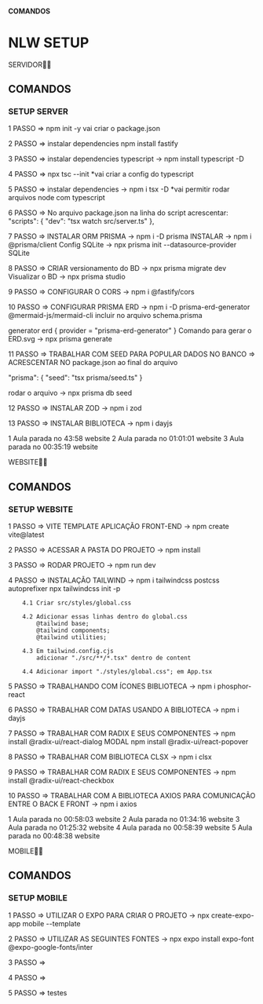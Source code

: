 

#### COMANDOS ####

# NLW SETUP

SERVIDOR👩‍💻

## COMANDOS

### SETUP SERVER

1 PASSO => npm init -y vai criar o package.json

2 PASSO => instalar dependencies npm install fastify

3 PASSO => instalar dependencies typescript -> npm install typescript -D

4 PASSO => npx tsc --init *vai criar a config do typescript

5 PASSO => instalar dependencies -> npm i tsx -D *vai permitir rodar arquivos node com typescript

6 PASSO => No arquivo package.json na linha do script acrescentar:
"scripts": {
    "dev": "tsx watch src/server.ts"
  },

7 PASSO => INSTALAR ORM PRISMA -> npm i -D prisma
           INSTALAR            -> npm i @prisma/client
          Config SQLite        -> npx prisma init --datasource-provider SQLite


8 PASSO => CRIAR versionamento do BD ->  npx prisma migrate dev
                 Visualizar o BD     -> npx prisma studio

9 PASSO => CONFIGURAR O CORS -> npm i @fastify/cors

10 PASSO => CONFIGURAR PRISMA ERD -> npm i -D prisma-erd-generator @mermaid-js/mermaid-cli
  incluir no arquivo schema.prisma

  generator erd {
  provider = "prisma-erd-generator"
}
   Comando para gerar o ERD.svg -> npx prisma generate

11 PASSO => TRABALHAR COM SEED PARA POPULAR DADOS NO BANCO => ACRESCENTAR NO package.json ao final do arquivo

  "prisma": {
    "seed": "tsx prisma/seed.ts"
  }

  rodar o arquivo        -> npx prisma db seed

12 PASSO => INSTALAR ZOD -> npm i zod

13 PASSO => INSTALAR BIBLIOTECA -> npm i dayjs

1 Aula parada no 43:58 website
2 Aula parada no 01:01:01 website
3 Aula parada no 00:35:19 website

WEBSITE👩‍💻

## COMANDOS

### SETUP WEBSITE

1 PASSO => VITE TEMPLATE APLICAÇÃO FRONT-END -> npm create vite@latest

2 PASSO => ACESSAR A PASTA DO PROJETO -> npm install

3 PASSO => RODAR PROJETO -> npm run dev

4 PASSO => INSTALAÇÃO TAILWIND -> npm i tailwindcss postcss autoprefixer 
                                  npx tailwindcss init -p

        4.1 Criar src/styles/global.css

        4.2 Adicionar essas linhas dentro do global.css
            @tailwind base;
            @tailwind components;
            @tailwind utilities;

        4.3 Em tailwind.config.cjs 
            adicionar "./src/**/*.tsx" dentro de content

        4.4 Adicionar import "./styles/global.css"; em App.tsx


  5 PASSO => TRABALHANDO COM ÍCONES BIBLIOTECA -> npm i phosphor-react

  6 PASSO => TRABALHAR COM DATAS USANDO A BIBLIOTECA -> npm i dayjs

  7 PASSO => TRABALHAR COM RADIX E SEUS COMPONENTES -> npm install @radix-ui/react-dialog MODAL
                                                       npm install @radix-ui/react-popover

  8 PASSO => TRABALHAR COM BIBLIOTECA CLSX -> npm i clsx

  9 PASSO => TRABALHAR COM RADIX E SEUS COMPONENTES -> npm install @radix-ui/react-checkbox

  10 PASSO => TRABALHAR COM A BIBLIOTECA AXIOS PARA COMUNICAÇÃO ENTRE O BACK E FRONT -> npm i axios


1 Aula parada no 00:58:03 website
2 Aula parada no 01:34:16 website
3 Aula parada no 01:25:32 website
4 Aula parada no 00:58:39 website
5 Aula parada no 00:48:38 website

MOBILE👩‍💻

## COMANDOS

### SETUP MOBILE

1 PASSO => UTILIZAR O EXPO PARA CRIAR O PROJETO -> npx create-expo-app mobile --template

2 PASSO => UTILIZAR AS SEGUINTES FONTES -> npx expo install expo-font @expo-google-fonts/inter

3 PASSO =>

4 PASSO =>

5 PASSO =>
testes